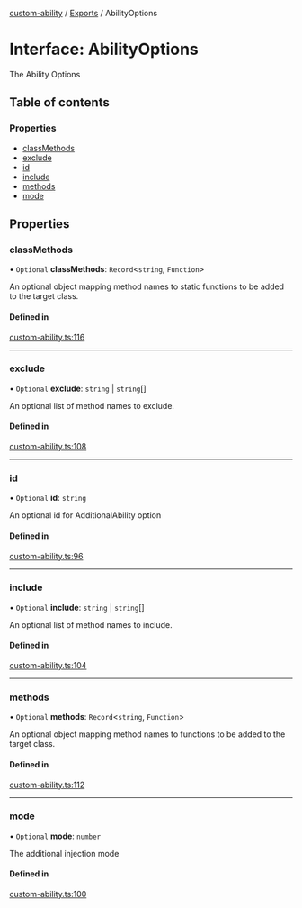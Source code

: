 [custom-ability](../README.md) / [Exports](../modules.md) / AbilityOptions

# Interface: AbilityOptions

The Ability Options

## Table of contents

### Properties

- [classMethods](AbilityOptions.md#classmethods)
- [exclude](AbilityOptions.md#exclude)
- [id](AbilityOptions.md#id)
- [include](AbilityOptions.md#include)
- [methods](AbilityOptions.md#methods)
- [mode](AbilityOptions.md#mode)

## Properties

### classMethods

• `Optional` **classMethods**: `Record`<`string`, `Function`\>

An optional object mapping method names to static functions to be added to the target class.

#### Defined in

[custom-ability.ts:116](https://github.com/snowyu/custom-ability.js/blob/3824d8e/src/custom-ability.ts#L116)

___

### exclude

• `Optional` **exclude**: `string` \| `string`[]

An optional list of method names to exclude.

#### Defined in

[custom-ability.ts:108](https://github.com/snowyu/custom-ability.js/blob/3824d8e/src/custom-ability.ts#L108)

___

### id

• `Optional` **id**: `string`

An optional id for AdditionalAbility option

#### Defined in

[custom-ability.ts:96](https://github.com/snowyu/custom-ability.js/blob/3824d8e/src/custom-ability.ts#L96)

___

### include

• `Optional` **include**: `string` \| `string`[]

An optional list of method names to include.

#### Defined in

[custom-ability.ts:104](https://github.com/snowyu/custom-ability.js/blob/3824d8e/src/custom-ability.ts#L104)

___

### methods

• `Optional` **methods**: `Record`<`string`, `Function`\>

An optional object mapping method names to functions to be added to the target class.

#### Defined in

[custom-ability.ts:112](https://github.com/snowyu/custom-ability.js/blob/3824d8e/src/custom-ability.ts#L112)

___

### mode

• `Optional` **mode**: `number`

The additional injection mode

#### Defined in

[custom-ability.ts:100](https://github.com/snowyu/custom-ability.js/blob/3824d8e/src/custom-ability.ts#L100)
